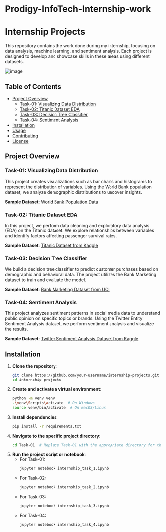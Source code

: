 # Prodigy-InfoTech-Internship-work
# Internship Projects

This repository contains the work done during my internship, focusing on data analysis, machine learning, and sentiment analysis. Each project is designed to develop and showcase skills in these areas using different datasets.

![image](https://github.com/ARAVINDAN20/Prodigy-InfoTech-Internship-work/assets/116174602/69fe9321-bf89-4d35-9c02-b669871209ce)


## Table of Contents

- [Project Overview](#project-overview)
  - [Task-01: Visualizing Data Distribution](#task-01-visualizing-data-distribution)
  - [Task-02: Titanic Dataset EDA](#task-02-titanic-dataset-eda)
  - [Task-03: Decision Tree Classifier](#task-03-decision-tree-classifier)
  - [Task-04: Sentiment Analysis](#task-04-sentiment-analysis)
- [Installation](#installation)
- [Usage](#usage)
- [Contributing](#contributing)
- [License](#license)

## Project Overview

### Task-01: Visualizing Data Distribution

This project creates visualizations such as bar charts and histograms to represent the distribution of variables. Using the World Bank population dataset, we analyze demographic distributions to uncover insights.

**Sample Dataset**: [World Bank Population Data](https://data.worldbank.org/indicator/SP.POP.TOTL)

### Task-02: Titanic Dataset EDA

In this project, we perform data cleaning and exploratory data analysis (EDA) on the Titanic dataset. We explore relationships between variables and identify factors affecting passenger survival rates.

**Sample Dataset**: [Titanic Dataset from Kaggle](https://www.kaggle.com/c/titanic/data)

### Task-03: Decision Tree Classifier

We build a decision tree classifier to predict customer purchases based on demographic and behavioral data. The project utilizes the Bank Marketing dataset to train and evaluate the model.

**Sample Dataset**: [Bank Marketing Dataset from UCI](https://archive.ics.uci.edu/ml/datasets/Bank+Marketing)

### Task-04: Sentiment Analysis

This project analyzes sentiment patterns in social media data to understand public opinion on specific topics or brands. Using the Twitter Entity Sentiment Analysis dataset, we perform sentiment analysis and visualize the results.

**Sample Dataset**: [Twitter Sentiment Analysis Dataset from Kaggle](https://www.kaggle.com/datasets/jp797498e/twitter-entity-sentiment-analysis)

## Installation

1. **Clone the repository**:
   ```sh
   git clone https://github.com/your-username/internship-projects.git
   cd internship-projects
2. **Create and activate a virtual environment**:
   ```sh
   python -m venv venv
   .\venv\Scripts\activate  # On Windows
   source venv/bin/activate  # On macOS/Linux
3. **Install dependencies**:
   ```sh
   pip install -r requirements.txt
4. **Navigate to the specific project directory**:
   ```sh
   cd Task-01  # Replace Task-01 with the appropriate directory for the project you want to work on
5. **Run the project script or notebook**:
   - For Task-01:
     ```sh
     jupyter notebook internship_task_1.ipynb
     ```
   - For Task-02:
     ```sh
     jupyter notebook internship_task_2.ipynb
     ```
   - For Task-03:
     ```sh
     jupyter notebook internship_task_3.ipynb
     ```
   - For Task-04:
     ```sh
     jupyter notebook internship_task_4.ipynb
     ```

